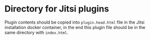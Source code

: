 # Directory for Jitsi plugins

Plugin contents  should be copied  into  `plugin.head.html` file in the Jitsi installation docker container, in the end this plugin file should be in the same directory with `index.html`.